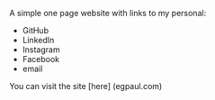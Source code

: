 A simple one page website with links to my personal:

  * GitHub
  * LinkedIn
  * Instagram
  * Facebook
  * email

You can visit the site [here] (egpaul.com)
